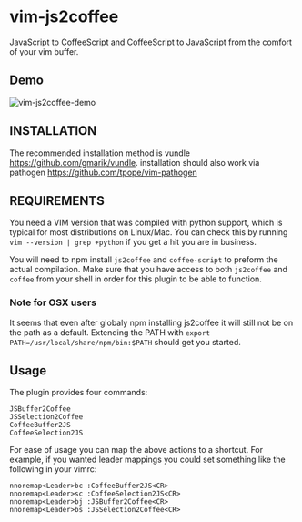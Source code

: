 # vim-js2coffee
JavaScript to CoffeeScript and CoffeeScript to JavaScript from the comfort of your vim buffer.

## Demo
![vim-js2coffee-demo](https://f.cloud.github.com/assets/4416952/1234714/3cc31b68-2987-11e3-90e3-b6bccc89f7eb.gif)


## INSTALLATION

The recommended installation method is vundle <https://github.com/gmarik/vundle>.
installation should also work via pathogen <https://github.com/tpope/vim-pathogen>

## REQUIREMENTS

You need a VIM version that was compiled with python support, which is typical
for most distributions on Linux/Mac.  You can check this by running
``vim --version | grep +python``
if you get a hit you are in business.

You will need to npm install `js2coffee` and `coffee-script` to preform the actual compilation. Make
sure that you have access to both `js2coffee` and `coffee` from your shell in order for this plugin
to be able to function.

### Note for OSX users
It seems that even after globaly npm installing js2coffee it will still not be on the path as a
default. Extending the PATH with `export PATH=/usr/local/share/npm/bin:$PATH` should get you started.


## Usage

The plugin provides four commands:

    JSBuffer2Coffee
    JSSelection2Coffee
    CoffeeBuffer2JS
    CoffeeSelection2JS

For ease of usage you can map the above actions to a shortcut. For example,
if you wanted leader mappings you could set something like the following in
your vimrc:

    nnoremap<Leader>bc :CoffeeBuffer2JS<CR>
    nnoremap<Leader>sc :CoffeeSelection2JS<CR>
    nnoremap<Leader>bj :JSBuffer2Coffee<CR>
    nnoremap<Leader>bs :JSSelection2Coffee<CR>
